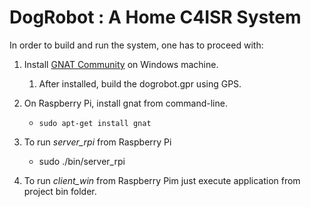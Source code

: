 DogRobot : A Home C4ISR System
==============================

In order to build and run the system, one has to proceed with:
    
1. Install [GNAT Community](https://www.adacore.com/download) on Windows machine.
    1. After installed, build the dogrobot.gpr using GPS.
2. On Raspberry Pi, install gnat from command-line.
    * `sudo apt-get install gnat`

3. To run *server_rpi* from Raspberry Pi
    * sudo ./bin/server_rpi

4. To run *client_win* from Raspberry Pim just execute application from project bin folder.
